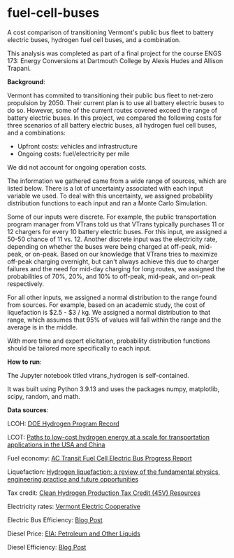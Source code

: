 # fuel-cell-buses
A cost comparison of transitioning Vermont's public bus fleet to battery electric buses, hydrogen fuel cell buses, and a combination.

This analysis was completed as part of a final project for the course ENGS 173: Energy Conversions at Dartmouth College by Alexis Hudes and Allison Trapani.

**Background**:

Vermont has commited to transitioning their public bus fleet to net-zero propulsion by 2050. Their current plan is to use all battery electric buses to do so. However, some of the current routes covered exceed the range of battery electric buses. In this project, we compared the following costs for three scenarios of all battery electric buses, all hydrogen fuel cell buses, and a combinations:

- Upfront costs: vehicles and infrastructure
- Ongoing costs: fuel/electricity per mile

We did not account for ongoing operation costs.

The information we gathered came from a wide range of sources, which are listed below. There is a lot of uncertainty associated with each input variable we used. To deal with this uncertainty, we assigned probability distribution functions to each input and ran a Monte Carlo Simulation.

Some of our inputs were discrete. For example, the public transportation program manager from VTrans told us that VTrans typically purchases 11 or 12 chargers for every 10 battery electric buses. For this input, we assigned a 50-50 chance of 11 vs. 12. Another discrete input was the electricity rate, depending on whether the buses were being charged at off-peak, mid-peak, or on-peak. Based on our knowledge that VTrans tries to maximize off-peak charging overnight, but can't always achieve this due to charger failures and the need for mid-day charging for long routes, we assigned the probabilities of 70%, 20%, and 10% to off-peak, mid-peak, and on-peak respectively.

For all other inputs, we assigned a normal distribution to the range found from sources. For example, based on an academic study, the cost of liquefaction is $2.5 - $3 / kg. We assigned a normal distribution to that range, which assumes that 95% of values will fall within the range and the average is in the middle.

With more time and expert elicitation, probability distribution functions should be tailored more specifically to each input.

**How to run**:

The Jupyter notebook titled vtrans_hydrogen is self-contained. 

It was built using Python 3.9.13 and uses the packages numpy, matplotlib, scipy, random, and math.


**Data sources**:

LCOH: [DOE Hydrogen Program Record](https://www.hydrogen.energy.gov/docs/hydrogenprogramlibraries/pdfs/24005-clean-hydrogen-production-cost-pem-electrolyzer.pdf?sfvrsn=8cb10889_1#:~:text=Collectively%2C%20these%20show%20that%20electrolyzer,Initial%20Liftoff%20Report%20%5B4%5D.)

LCOT: [Paths to low-cost hydrogen energy at a scale for transportation applications in the USA and China](http://dx.doi.org/10.1093/ce/zkz033)

Fuel economy: [AC Transit Fuel Cell Electric Bus Progress Report](https://www.osti.gov/servlets/purl/1963241)

Liquefaction: [Hydrogen liquefaction: a review of the fundamental physics, engineering practice and future opportunities](https://doi.org/10.1039/D2EE00099G)

Tax credit: [Clean Hydrogen Production Tax Credit (45V) Resources](https://www.energy.gov/articles/clean-hydrogen-production-tax-credit-45v-resources)

Electricity rates: [Vermont Electric Cooperative](https://vermontelectric.coop/client_media/files/Rate_Summary_Effective_01_01_2024.pdf)

Electric Bus Efficiency: [Blog Post](https://www.sustainable-bus.com/news/electric-bus-range-electricity-consumption/)

Diesel Price: [EIA: Petroleum and Other Liquids](https://www.eia.gov/dnav/pet/hist/LeafHandler.ashx?n=pet&s=emd_epd2d_pte_r1x_dpg&f=m)

Diesel Efficiency: [Blog Post](https://www.pfleet.com/blog/comparing-types-of-buses-and-their-mpg)
